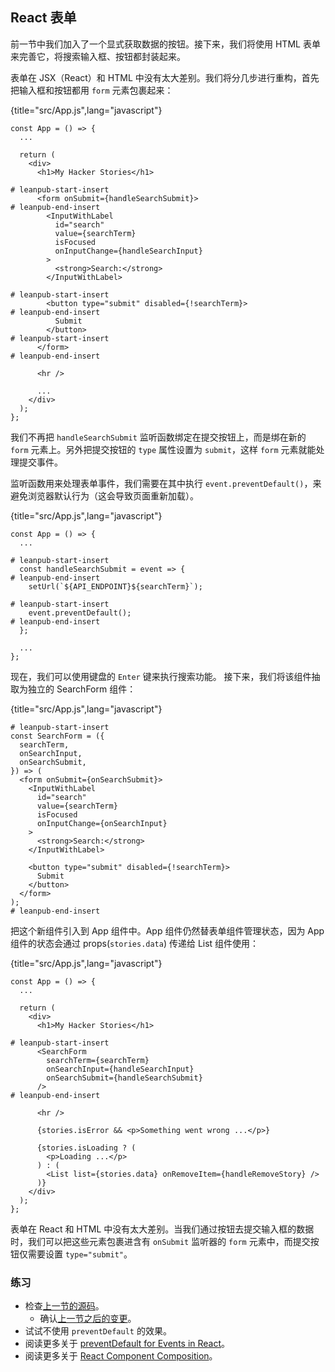## React 表单

前一节中我们加入了一个显式获取数据的按钮。接下来，我们将使用 HTML 表单来完善它，将搜索输入框、按钮都封装起来。

表单在 JSX（React）和 HTML 中没有太大差别。我们将分几步进行重构，首先把输入框和按钮都用 `form` 元素包裹起来：

{title="src/App.js",lang="javascript"}
~~~~~~~
const App = () => {
  ...

  return (
    <div>
      <h1>My Hacker Stories</h1>

# leanpub-start-insert
      <form onSubmit={handleSearchSubmit}>
# leanpub-end-insert
        <InputWithLabel
          id="search"
          value={searchTerm}
          isFocused
          onInputChange={handleSearchInput}
        >
          <strong>Search:</strong>
        </InputWithLabel>

# leanpub-start-insert
        <button type="submit" disabled={!searchTerm}>
# leanpub-end-insert
          Submit
        </button>
# leanpub-start-insert
      </form>
# leanpub-end-insert

      <hr />

      ...
    </div>
  );
};
~~~~~~~

我们不再把 `handleSearchSubmit` 监听函数绑定在提交按钮上，而是绑在新的 `form` 元素上。另外把提交按钮的 `type` 属性设置为 `submit`，这样 `form` 元素就能处理提交事件。

监听函数用来处理表单事件，我们需要在其中执行 `event.preventDefault()`，来避免浏览器默认行为（这会导致页面重新加载）。

{title="src/App.js",lang="javascript"}
~~~~~~~
const App = () => {
  ...

# leanpub-start-insert
  const handleSearchSubmit = event => {
# leanpub-end-insert
    setUrl(`${API_ENDPOINT}${searchTerm}`);

# leanpub-start-insert
    event.preventDefault();
# leanpub-end-insert
  };

  ...
};
~~~~~~~

现在，我们可以使用键盘的 `Enter` 键来执行搜索功能。 接下来，我们将该组件抽取为独立的 SearchForm 组件：


{title="src/App.js",lang="javascript"}
~~~~~~~
# leanpub-start-insert
const SearchForm = ({
  searchTerm,
  onSearchInput,
  onSearchSubmit,
}) => (
  <form onSubmit={onSearchSubmit}>
    <InputWithLabel
      id="search"
      value={searchTerm}
      isFocused
      onInputChange={onSearchInput}
    >
      <strong>Search:</strong>
    </InputWithLabel>

    <button type="submit" disabled={!searchTerm}>
      Submit
    </button>
  </form>
);
# leanpub-end-insert
~~~~~~~

把这个新组件引入到 App 组件中。App 组件仍然替表单组件管理状态，因为 App 组件的状态会通过 props(`stories.data`) 传递给 List 组件使用：

{title="src/App.js",lang="javascript"}
~~~~~~~
const App = () => {
  ...

  return (
    <div>
      <h1>My Hacker Stories</h1>

# leanpub-start-insert
      <SearchForm
        searchTerm={searchTerm}
        onSearchInput={handleSearchInput}
        onSearchSubmit={handleSearchSubmit}
      />
# leanpub-end-insert

      <hr />

      {stories.isError && <p>Something went wrong ...</p>}

      {stories.isLoading ? (
        <p>Loading ...</p>
      ) : (
        <List list={stories.data} onRemoveItem={handleRemoveStory} />
      )}
    </div>
  );
};
~~~~~~~

表单在 React 和 HTML 中没有太大差别。当我们通过按钮去提交输入框的数据时，我们可以把这些元素包裹进含有 `onSubmit` 监听器的 `form` 元素中，而提交按钮仅需要设置 `type="submit"`。

### 练习

* 检查[上一节的源码](https://codesandbox.io/s/github/the-road-to-learn-react/hacker-stories/tree/hs/Forms-in-React)。
  * 确认[上一节之后的变更](https://github.com/the-road-to-learn-react/hacker-stories/compare/hs/Async-Await-in-React...hs/Forms-in-React?expand=1)。
* 试试不使用 `preventDefault`  的效果。
* 阅读更多关于 [preventDefault for Events in React](https://www.robinwieruch.de/react-preventdefault)。
* 阅读更多关于 [React Component Composition](https://www.robinwieruch.de/react-component-composition)。
